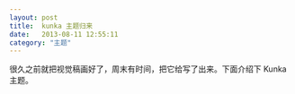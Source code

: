 ```yaml
---
layout: post
title:  kunka 主题归来
date:   2013-08-11 12:55:11
category: "主题"
---
```


很久之前就把视觉稿画好了，周末有时间，把它给写了出来。下面介绍下 Kunka 主题。

